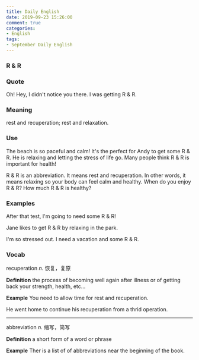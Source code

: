 ```yaml
---
title: Daily English
date: 2019-09-23 15:26:00
comment: true
categories:
- English
tags:
- September Daily English
---
```


### R & R

### Quote
Oh! Hey, I didn't notice you there. I was getting R & R.

### Meaning
rest and recuperation; rest and relaxation.

### Use
The beach is so paceful and calm! It's the perfect for Andy to get some R & R. He is relaxing and letting the stress of life go. Many people think R & R is important for health!

R & R is an abbreviation. It means rest and recuperation. In other words, it means relaxing so your body can feel calm and healthy. When do you enjoy R & R? How much R & R is healthy?

### Examples
After that test, I'm going to need some R & R!

Jane likes to get R & R by relaxing in the park.

I'm so stressed out. I need a vacation and some R & R.

### Vocab

recuperation *n.* 恢复，复原

**Definition**
the process of becoming well again after illness or of getting back your strength, health, etc...

**Example**
You need to allow time for rest and recuperation.

He went home to continue his recuperation from a thrid operation.

---

abbreviation *n.* 缩写，简写

**Definition**
a short form of a word or phrase

**Example**
Ther is a list of of abbreviations near the beginning of the book.